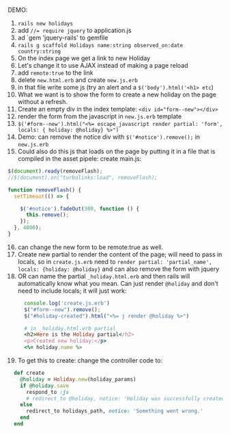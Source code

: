 DEMO:
1. `rails new holidays`
2. add `//= require jquery` to application.js
3. ad `gem 'jquery-rails' to gemfile
4. `rails g scaffold Holidays name:string observed_on:date country:string`
5. On the index page we get a link to new Holiday
6. Let's change it to use AJAX instead of making a page reload
7. add `remote:true` to the link
8. delete `new.html.erb` and create `new.js.erb`
9. in that file write some js (try an alert and a `$('body').html('<h1> etc`)
10. What we want is to show the form to create a new holiday on the page without a refresh.
11. Create an empty div in the index template: `<div id="form--new"></div>`
12. render the form from the javascript in `new.js.erb` template
13. `$('#form--new').html("<%= escape_javascript render partial: 'form', locals: { holiday: @holiday} %>")`
14. Demo: can remove the notice div with `$('#notice').remove();` in `new.js.erb`
15. Could also do this js that loads on the page by putting it in a file that is compiled in the asset pipele: create main.js:

```js
$(document).ready(removeFlash);
//$(document).on("turbolinks:load", removeFlash);

function removeFlash() {
  setTimeout(() => {

    $('#notice').fadeOut(300, function () {
      this.remove();
    });
  }, 4000);
}
```

16. can change the new form to be remote:true as well.
17. Create new partial to render the content of the page; will need to pass in locals, so in `create.js.erb` need to  `render partial: 'partial_name', locals: {holiday: @holiday}` and can also remove the form with jquery
18. OR can name the partial `_holiday.html.erb` and then rails will automatically know what you mean. Can just render `@holiday` and don't need to include locals; it will just work:
    ```js
      console.log('create.js.erb')
      $("#form--new").remove();
      $("#holiday-created").html("<%= j render @holiday %>")
    ```
    ```ruby
      # in _holiday.html.erb partial
      <h2>Here is the Holiday partial</h2>
      <p>Created new holiday:</p>
      <%= holiday.name %>
    ```
19. To get this to create: change the controller code to:

  ```ruby
    def create
      @holiday = Holiday.new(holiday_params)
      if @holiday.save
        respond_to :js
        # redirect_to @holiday, notice: 'Holiday was successfully created.'
      else
        redirect_to holidays_path, notice: 'Something went wrong.'
      end
    end
  ```

